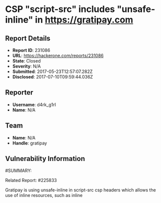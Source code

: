# CSP "script-src" includes "unsafe-inline" in https://gratipay.com

## Report Details
- **Report ID**: 231086
- **URL**: https://hackerone.com/reports/231086
- **State**: Closed
- **Severity**: N/A
- **Submitted**: 2017-05-23T12:57:07.282Z
- **Disclosed**: 2017-07-10T09:59:44.036Z

## Reporter
- **Username**: d4rk_g1rl
- **Name**: N/A

## Team
- **Name**: N/A
- **Handle**: gratipay

## Vulnerability Information
#SUMMARY:

Related Report: #225833

Gratipay is using unsafe-inline in script-src csp headers which allows the use of inline resources, such as inline <script> elements, javascript: URLs, inline event handlers, and inline <style> elements.
Proof Of Concept

#By Using cURL:

      curl -I https://gratipay.com


The results See my attached photo.

Above CSP headers containing "script-src: header which have "unsafe-src" attribute in it.

This does not result in an immediate threat, but should be excluded, if possible, as a best practice. For further information, see
https://developer.mozilla.org/en-US/docs/Web/HTTP/Headers/Content-Security-Policy/script-src

Regards,


## Attachments
- grati.png
